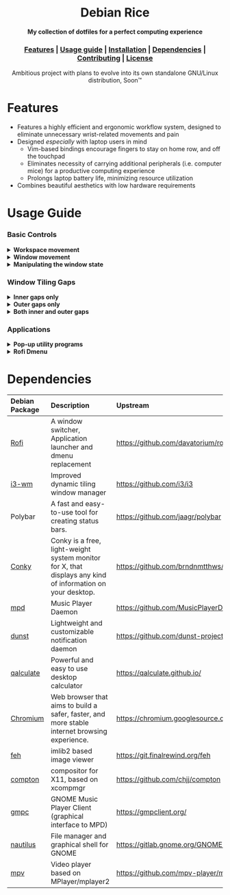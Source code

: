 <h1 align="center">Debian Rice</h1>
<div align="center">
	<strong>My collection of dotfiles for a perfect computing experience</strong>
</div>
<div align="center">
  <h3>
    <a href="#Features">Features</a>
    <span> | </span>
    <a href="#Usage-guide">Usage guide</a>
    <span> | </span>
    <a href="#Installation">Installation</a>
    <span> | </span>
    <a href="#Dependencies">Dependencies</a>
    <span> | </span>
    <a href="#Contributing">Contributing</a>
    <span> | </span>
    <a href="#License">License</a>
  </h3>
</div>
<div align="center">
	Ambitious project with plans to evolve into its own standalone GNU/Linux distribution, Soon™
</div>

# Features

* Features a highly efficient and ergonomic workflow system, designed to eliminate unnecessary wrist-related movements and pain
* Designed *especially* with laptop users in mind
	* Vim-based bindings encourage fingers to stay on home row, and off the touchpad
	* Eliminates necessity of carrying additional peripherals (i.e. computer mice) for a productive computing experience
	* Prolongs laptop battery life, minimizing resource utilization
* Combines beautiful aesthetics with low hardware requirements

# Usage Guide

### Basic Controls

<details>
<summary><strong>Workspace movement</strong></summary>
	
| Keybinding | Action |
| :--------- | :----- |
<kbd>Super</kbd> + <kbd>0</kbd> - <kbd>9</kbd> | Focus workspace N
<kbd>Super</kbd> + <kbd>Shift</kbd> + <kbd>0</kbd> - <kbd>9</kbd> | Move to workspace N
</details>

<details>
<summary><strong>Window movement</strong></summary>

| Keybinding | Action |
| :--------- | :----- |
<kbd>Super</kbd> + <kbd>h</kbd> | Focus left window
<kbd>Super</kbd> + <kbd>j</kbd> | Focus down window
<kbd>Super</kbd> + <kbd>k</kbd> | Focus up window
<kbd>Super</kbd> + <kbd>l</kbd> | Focus right window
<kbd>Super</kbd> + <kbd>Shift</kbd> + <kbd>h</kbd> | Swap with window left (tiled) / Move window left (floating)
<kbd>Super</kbd> + <kbd>Shift</kbd> + <kbd>j</kbd> | Swap with window down (tiled) / Move window down (floating)
<kbd>Super</kbd> + <kbd>Shift</kbd> + <kbd>k</kbd> | Swap with window up (tiled) / Move window up (floating)
<kbd>Super</kbd> + <kbd>Shift</kbd> + <kbd>l</kbd> | Swap with window right (tiled) / Move window right (floating)
</details>

<details>
<summary><strong>Manipulating the window state</strong></summary>

| Keybinding | Action |
| :--------- | :----- |
<kbd>Super</kbd> + <kbd>q</kbd> | Kill focused window
<kbd>Super</kbd> + <kbd>Shift</kbd> + <kbd>q</kbd> | Kill focused window
<kbd>Super</kbd> + <kbd>Spacebar</kbd> | Toggle floating on/off state for currently focused window
<kbd>Super</kbd> + <kbd>Shift</kbd> + <kbd>Spacebar</kbd> | Toggle sticky on/off state for currently focused window
</details>

### Window Tiling Gaps
<details>
<summary><strong>Inner gaps only</strong></summary>
	
| Keybinding | Action |
| :--------- | :----- |
<kbd>Ctrl</kbd> + <kbd>Super</kbd> + <kbd>0</kbd> | Reset to default inner gaps size
<kbd>Ctrl</kbd> + <kbd>Super</kbd> + <kbd>-</kbd> | Shrink windows
<kbd>Ctrl</kbd> + <kbd>Super</kbd> + <kbd>=</kbd> | Enlarge windows
<kbd>Ctrl</kbd> + <kbd>Super</kbd> + <kbd>Backspace</kbd> | Reset to zero px inner gaps
</details>

<details>
<summary><strong>Outer gaps only</strong></summary>
	
| Keybinding | Action |
| :--------- | :----- |
<kbd>Super</kbd> + <kbd>Alt</kbd> + <kbd>0</kbd> | Reset to default outer gaps size
<kbd>Super</kbd> + <kbd>Alt</kbd> + <kbd>-</kbd> | Shrink windows
<kbd>Super</kbd> + <kbd>Alt</kbd> + <kbd>=</kbd> | Enlarge windows
<kbd>Super</kbd> + <kbd>Alt</kbd> + <kbd>Backspace</kbd> | Reset to zero px outer gaps
</details>

<details>
<summary><strong>Both inner and outer gaps</strong></summary>

| Keybinding | Action |
| :--------- | :----- |
<kbd>Ctrl</kbd> + <kbd>Super</kbd> + <kbd>Alt</kbd> + <kbd>0</kbd> | Reset to default inner+outer gaps size
<kbd>Ctrl</kbd> + <kbd>Super</kbd> + <kbd>Alt</kbd> + <kbd>-</kbd> | Shrink windows
<kbd>Ctrl</kbd> + <kbd>Super</kbd> + <kbd>Alt</kbd> + <kbd>=</kbd> | Enlarge windows
<kbd>Ctrl</kbd> + <kbd>Super</kbd> + <kbd>Alt</kbd> + <kbd>Backspace</kbd> | Reset to zero px inner+outer gaps
</details>


### Applications

<details>
<summary><strong>Pop-up utility programs</strong></summary>
	
| Keybinding | Action |
| :--------- | :----- |
<kbd>Super</kbd> + <kbd>a</kbd> | Qalc calculator
<kbd>Super</kbd> + <kbd>e</kbd> | Mozilla Thunderbird email client
<kbd>Super</kbd> + <kbd>u</kbd> | Tmux terminal
<kbd>Super</kbd> + <kbd>m</kbd> | GNOME Music Player Daemon client
<kbd>Super</kbd> + <kbd>f</kbd> | GNOME Nautilus file manager
<kbd>Super</kbd> + <kbd>t</kbd> | GNOME Resource Monitor
</details>

<details>
<summary><strong>Rofi Dmenu</strong></summary>

| Keybinding | Action |
| :--------- | :----- |
| <kbd>Super</kbd> + <kbd>d</kbd> | Launch new app instance |
| <kbd>Super</kbd> + <kbd>i</kbd> | Insert emoji |
| <kbd>Super</kbd> + <kbd>o</kbd> | Insert unicode symbol |
</details>

# Dependencies
| Debian Package | Description | Upstream |
| :------------- | :---------- | :------- |
| [Rofi](https://packages.debian.org/buster/rofi) | A window switcher, Application launcher and dmenu replacement | https://github.com/davatorium/rofi |
| [i3-wm](https://packages.debian.org/buster/i3-wm) | Improved dynamic tiling window manager | https://github.com/i3/i3 |
| Polybar | A fast and easy-to-use tool for creating status bars. | https://github.com/jaagr/polybar |
| [Conky](https://packages.debian.org/buster/conky-all) | Conky is a free, light-weight system monitor for X, that displays any kind of information on your desktop. | https://github.com/brndnmtthws/conky
| [mpd](https://packages.debian.org/buster/mpd) | Music Player Daemon | https://github.com/MusicPlayerDaemon/MPD |
| [dunst](https://packages.debian.org/buster/dunst) | Lightweight and customizable notification daemon | https://github.com/dunst-project/dunst |
| [qalculate](https://packages.debian.org/buster/qalculate) | Powerful and easy to use desktop calculator | https://qalculate.github.io/ |
| [Chromium](https://packages.debian.org/buster/chromium) | Web browser that aims to build a safer, faster, and more stable internet browsing experience. | https://chromium.googlesource.com/chromium/src.git |
| [feh](https://packages.debian.org/buster/feh) | imlib2 based image viewer | https://git.finalrewind.org/feh |
| [compton](https://packages.debian.org/buster/compton) | compositor for X11, based on xcompmgr | https://github.com/chjj/compton |
| [gmpc](https://packages.debian.org/buster/gmpc) | GNOME Music Player Client (graphical interface to MPD) | https://gmpclient.org/ |
| [nautilus](https://packages.debian.org/buster/nautilus) | File manager and graphical shell for GNOME | https://gitlab.gnome.org/GNOME/Nautilus |
| [mpv](https://packages.debian.org/buster/mpv) | Video player based on MPlayer/mplayer2 | https://github.com/mpv-player/mpv |
